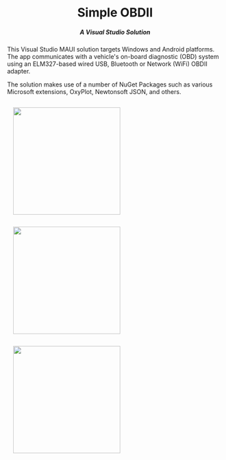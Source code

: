 <h1 style="text-align:center">Simple OBDII</h1>
<h5 style="text-align:center;align:center;">A Visual Studio Solution</h5>
<div style="margin:0em">
    <p>This Visual Studio MAUI solution targets Windows and Android platforms. The app communicates with a vehicle's on-board diagnostic (OBD) system using an ELM327-based wired USB, Bluetooth or Network (WiFi) OBDII adapter.</p>
    <p>The solution makes use of a number of NuGet Packages such as various Microsoft extensions, OxyPlot, Newtonsoft JSON, and others.</p>
</div>
<div style="align:center;display:block">
  <img src='https://www.otterbinesolutions.com/downloads/home.png' style="text-align:center;width:250px;margin:1em" />
  <img src='https://www.otterbinesolutions.com/downloads/thumb.png' style="width:250px;margin:1em" />
  <img src='https://www.otterbinesolutions.com/downloads/graph.png' style="width:250px;margin:1em" />
 </div>
